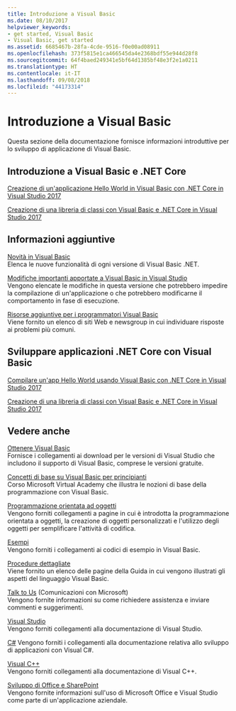 ```yaml
---
title: Introduzione a Visual Basic
ms.date: 08/10/2017
helpviewer_keywords:
- get started, Visual Basic
- Visual Basic, get started
ms.assetid: 6685467b-28fa-4cde-9516-f0e00ad08911
ms.openlocfilehash: 373f5815e1ca466545da4e2368bdf55e944d28f8
ms.sourcegitcommit: 64f4baed249341e5bf64d1385bf48e3f2e1a0211
ms.translationtype: HT
ms.contentlocale: it-IT
ms.lasthandoff: 09/08/2018
ms.locfileid: "44173314"
---
```

# <a name="get-started-with-visual-basic"></a>Introduzione a Visual Basic
Questa sezione della documentazione fornisce informazioni introduttive per lo sviluppo di applicazione di Visual Basic.  
  
## <a name="get-started-with-visual-basic-and-net-core"></a>Introduzione a Visual Basic e .NET Core

[Creazione di un'applicazione Hello World in Visual Basic con .NET Core in Visual Studio 2017](../../core/tutorials/vb-with-visual-studio.md)

[Creazione di una libreria di classi con Visual Basic e .NET Core in Visual Studio 2017](../../core/tutorials/vb-library-with-visual-studio.md)  

## <a name="additional-information"></a>Informazioni aggiuntive

[Novità in Visual Basic](whats-new.md)   
Elenca le nuove funzionalità di ogni versione di Visual Basic .NET.

[Modifiche importanti apportate a Visual Basic in Visual Studio ](breaking-changes-in-visual-studio.md)  
Vengono elencate le modifiche in questa versione che potrebbero impedire la compilazione di un'applicazione o che potrebbero modificarne il comportamento in fase di esecuzione.  
  
[Risorse aggiuntive per i programmatori Visual Basic](additional-resources.md)  
Viene fornito un elenco di siti Web e newsgroup in cui individuare risposte ai problemi più comuni.  

## <a name="develop-net-core-applications-with-visual-basic"></a>Sviluppare applicazioni .NET Core con Visual Basic

[Compilare un'app Hello World usando Visual Basic con .NET Core in Visual Studio 2017](../../core/tutorials/vb-with-visual-studio.md) 

[Creazione di una libreria di classi con Visual Basic e .NET Core in Visual Studio 2017](../../core/tutorials/vb-library-with-visual-studio.md) 

## <a name="see-also"></a>Vedere anche
 [Ottenere Visual Basic](https://aka.ms/vsdownload?utm_source=mscom&utm_campaign=msdocs)  
 Fornisce i collegamenti ai download per le versioni di Visual Studio che includono il supporto di Visual Basic, comprese le versioni gratuite.  

 [Concetti di base su Visual Basic per principianti](https://mva.microsoft.com/en-US/training-courses/visual-basic-fundamentals-for-absolute-beginners-16507)  
 Corso Microsoft Virtual Academy che illustra le nozioni di base della programmazione con Visual Basic.

 [Programmazione orientata ad oggetti](../programming-guide/concepts/object-oriented-programming.md)  
 Vengono forniti collegamenti a pagine in cui è introdotta la programmazione orientata a oggetti, la creazione di oggetti personalizzati e l'utilizzo degli oggetti per semplificare l'attività di codifica.  
  
 [Esempi](../../visual-basic/sample-applications.md)  
 Vengono forniti i collegamenti ai codici di esempio in Visual Basic.  
  
 [Procedure dettagliate](../../visual-basic/walkthroughs.md)  
 Viene fornito un elenco delle pagine della Guida in cui vengono illustrati gli aspetti del linguaggio Visual Basic.  
  
 [Talk to Us](/visualstudio/ide/talk-to-us) (Comunicazioni con Microsoft)  
 Vengono fornite informazioni su come richiedere assistenza e inviare commenti e suggerimenti.  
  
 [Visual Studio](/visualstudio/)  
 Vengono forniti collegamenti alla documentazione di Visual Studio.  
  
 [C#](../../csharp/index.md) Vengono forniti i collegamenti alla documentazione relativa allo sviluppo di applicazioni con Visual C#.  
  
 [Visual C++](/cpp/)  
 Vengono forniti collegamenti alla documentazione di Visual C++.  
  
 [Sviluppo di Office e SharePoint](/visualstudio/vsto/office-and-sharepoint-development-in-visual-studio)  
 Vengono fornite informazioni sull'uso di Microsoft Office e Visual Studio come parte di un'applicazione aziendale.

